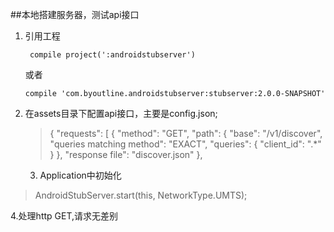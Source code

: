 ##本地搭建服务器，测试api接口

1. 引用工程

    ` compile project(':androidstubserver')`

    或者

    `compile 'com.byoutline.androidstubserver:stubserver:2.0.0-SNAPSHOT'`
2. 在assets目录下配置api接口，主要是config.json;


   >{
      "requests": [
        {
          "method": "GET",
          "path": {
            "base": "/v1/discover",
            "queries matching method": "EXACT",
            "queries":
            {
              "client_id": ".*"
            }
          },
          "response file": "discover.json"
        },

   3. Application中初始化

> AndroidStubServer.start(this, NetworkType.UMTS);


   4.处理http GET,请求无差别